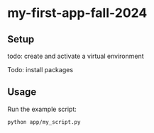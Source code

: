 # my-first-app-fall-2024

## Setup

todo: create and activate a virtual environment

Todo: install packages

## Usage

Run the example script:

```sh
python app/my_script.py
```